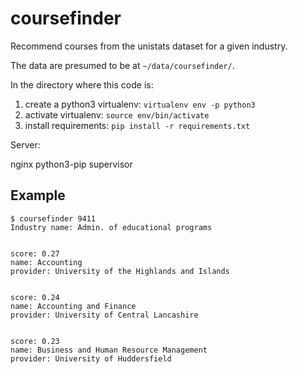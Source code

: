 # coursefinder
Recommend courses from the unistats dataset for a given industry.

The data are presumed to be at `~/data/coursefinder/`. 

In the directory where this code is:

1. create a python3 virtualenv: `virtualenv env -p python3`
2. activate virtualenv: `source env/bin/activate`
3. install requirements: `pip install -r requirements.txt`


Server:

nginx python3-pip supervisor

## Example
```
$ coursefinder 9411
Industry name: Admin. of educational programs


score: 0.27
name: Accounting
provider: University of the Highlands and Islands


score: 0.24
name: Accounting and Finance
provider: University of Central Lancashire


score: 0.23
name: Business and Human Resource Management
provider: University of Huddersfield
```
